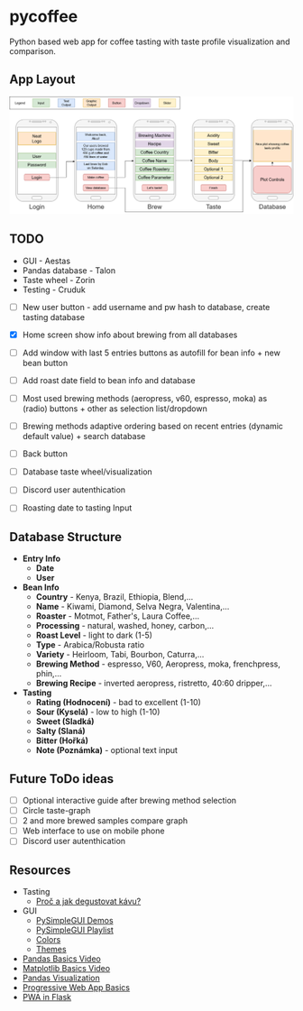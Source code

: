 # pycoffee

Python based web app for coffee tasting with taste profile visualization and comparison.

## App Layout

![layout](pycoffee-draft-v01.png)

## TODO

- GUI - Aestas  
- Pandas database - Talon  
- Taste wheel - Zorin
- Testing - Cruduk

- [ ] New user button - add username and pw hash to database, create tasting database
- [x] Home screen show info about brewing from all databases
- [ ] Add window with last 5 entries buttons as autofill for bean info + new bean button
- [ ] Add roast date field to bean info and database
- [ ] Most used brewing methods (aeropress, v60, espresso, moka) as (radio) buttons + other as selection list/dropdown
- [ ] Brewing methods adaptive ordering based on recent entries (dynamic default value) + search database
- [ ] Back button
- [ ] Database taste wheel/visualization
- [ ] Discord user autenthication
- [ ] Roasting date to tasting Input


## Database Structure

- **Entry Info**
  - **Date**
  - **User**
- **Bean Info**
  - **Country** - Kenya, Brazil, Ethiopia, Blend,...
  - **Name** - Kiwami, Diamond, Selva Negra, Valentina,...
  - **Roaster** - Motmot, Father's, Laura Coffee,...
  - **Processing** - natural, washed, honey, carbon,...
  - **Roast Level** - light to dark (1-5)
  - **Type** - Arabica/Robusta ratio
  - **Variety** - Heirloom, Tabi, Bourbon, Caturra,...
  - **Brewing Method** - espresso, V60, Aeropress, moka, frenchpress, phin,...
  - **Brewing Recipe** - inverted aeropress, ristretto, 40:60 dripper,...
- **Tasting**
  - **Rating (Hodnocení)** - bad to excellent (1-10)
  - **Sour (Kyselá)** - low to high (1-10)
  - **Sweet (Sladká)**
  - **Salty (Slaná)**
  - **Bitter (Hořká)**
  - **Note (Poznámka)** - optional text input

## Future ToDo ideas
  - [ ] Optional interactive guide after brewing method selection
  - [ ] Circle taste-graph
  - [ ] 2 and more brewed samples compare graph
  - [ ] Web interface to use on mobile phone
  - [ ] Discord user autenthication

## Resources

- Tasting
  - [Proč a jak degustovat kávu?](https://coffeetohome.cz/proc-a-jak-degustovat-kavu)
- GUI
  - [PySimpleGUI Demos](https://github.com/PySimpleGUI/PySimpleGUI/tree/master/DemoPrograms)
  - [PySimpleGUI Playlist](https://youtube.com/playlist?list=PLl8dD0doyrvF1nLakJJ7sl8OX2YSHclqn)
  - [Colors](https://www.wikipython.com/tkinter-ttk-tix/summary-information/colors/)
  - [Themes](https://media.geeksforgeeks.org/wp-content/uploads/20200511200254/f19.jpg)
- [Pandas Basics Video](https://youtu.be/vmEHCJofslg)
- [Matplotlib Basics Video](https://www.youtube.com/watch?v=DAQNHzOcO5A)
- [Pandas Visualization](https://pandas.pydata.org/pandas-docs/stable/user_guide/visualization.html)
- [Progressive Web App Basics](https://www.youtube.com/watch?v=sFsRylCQblw)
- [PWA in Flask](https://stackoverflow.com/questions/46381128/building-progressive-web-apps-using-python-flask)
